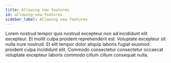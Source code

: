 ```yaml
---
title: Allowing new features
id: allowing-new-features
sidebar_label: Allowing new features
---
```


Lorem nostrud tempor quis nostrud excepteur non ad incididunt elit excepteur. Et mollit culpa proident reprehenderit est. Voluptate excepteur sit nulla irure nostrud. Et elit tempor dolor aliquip laboris fugiat eiusmod proident culpa incididunt elit. Commodo consectetur consectetur occaecat voluptate excepteur laboris commodo cillum cillum consequat nulla.

